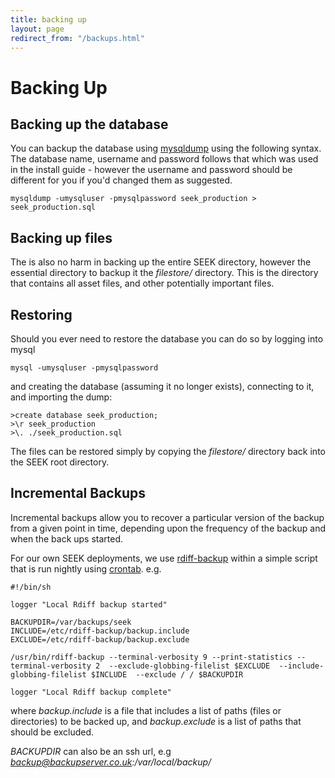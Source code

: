 ```yaml
---
title: backing up
layout: page
redirect_from: "/backups.html"
---
```


# Backing Up

## Backing up the database

You can backup the database using
[mysqldump](https://dev.mysql.com/doc/en/mysqldump.html) using the
following syntax. The database name, username and password follows that which
was used in the install guide - however the username and password should be
different for you if you'd changed them as suggested.

    mysqldump -umysqluser -pmysqlpassword seek_production > seek_production.sql

## Backing up files

The is also no harm in backing up the entire SEEK directory, however the
essential directory to backup it the *filestore/* directory. This is the
directory that contains all asset files, and other potentially important
files.

## Restoring

Should you ever need to restore the database you can do so by logging into
mysql

    mysql -umysqluser -pmysqlpassword

and creating the database (assuming it no longer exists), connecting to it,
and importing the dump:

    >create database seek_production;
    >\r seek_production
    >\. ./seek_production.sql

The files can be restored simply by copying the *filestore/* directory back
into the SEEK root directory.

## Incremental Backups

Incremental backups allow you to recover a particular version of the backup
from a given point in time, depending upon the frequency of the backup and
when the back ups started.

For our own SEEK deployments, we use
[rdiff-backup](http://www.gnu.org/savannah-checkouts/non-gnu/rdiff-backup/)
within a simple script that is run nightly using
[crontab](http://crontab.org/). e.g.

    #!/bin/sh

    logger "Local Rdiff backup started"

    BACKUPDIR=/var/backups/seek
    INCLUDE=/etc/rdiff-backup/backup.include
    EXCLUDE=/etc/rdiff-backup/backup.exclude

    /usr/bin/rdiff-backup --terminal-verbosity 9 --print-statistics --terminal-verbosity 2  --exclude-globbing-filelist $EXCLUDE  --include-globbing-filelist $INCLUDE  --exclude / / $BACKUPDIR

    logger "Local Rdiff backup complete"

where *backup.include* is a file that includes a list of paths (files or
directories) to be backed up, and *backup.exclude* is a list of paths that
should be excluded.

*BACKUPDIR* can also be an ssh url, e.g
*backup@backupserver.co.uk:/var/local/backup/*

